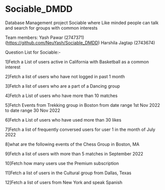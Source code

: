 # Sociable_DMDD
Database Management project Sociable where Like minded people can talk and search for groups with common interests

Team members: Yash Pawar (2747371) (https://github.com/NeuYash/Sociable_DMDD)
              Harshila Jagtap (2743674)

Question List for Sociable:-

1]Fetch a List of users active in California with Basketball as a common interest

2]Fetch a list of users who have not logged in past 1 month

3]Fetch a list of users who are a part of a Dancing group

4]Fetch a List of users who have more than 10 matches

5]Fetch Events from Trekking group in Boston from date range 1st Nov 2022 to date range 30 Nov 2022

6]Fetch a List of users who have used more than 30 likes

7]Fetch a list of frequently conversed users for user 1 in the month of July 2022

8]what are the following events of the Chess Group in Boston, MA

9]Fetch a list of users with more than 5 matches in September 2022

10]Fetch how many users use the Premium subscription

11]Fetch a list of users in the Cultural group from Dallas, Texas

12]Fetch a list of users from New York and speak Spanish



